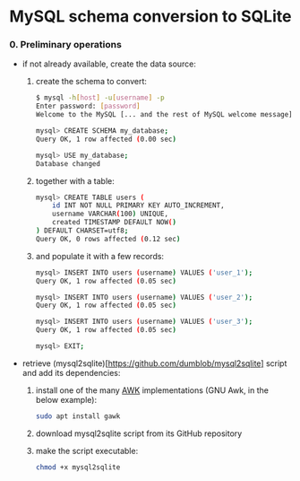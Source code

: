 # MySQL schema conversion to SQLite

### 0. Preliminary operations

* if not already available, create the data source:

    1. create the schema to convert:

        ```bash
        $ mysql -h[host] -u[username] -p
        Enter password: [password]
        Welcome to the MySQL [... and the rest of MySQL welcome message]
        
        mysql> CREATE SCHEMA my_database;
        Query OK, 1 row affected (0.00 sec)
        
        mysql> USE my_database;
        Database changed
        ```

    1. together with a table:

        ```bash
        mysql> CREATE TABLE users (
            id INT NOT NULL PRIMARY KEY AUTO_INCREMENT,
            username VARCHAR(100) UNIQUE,
            created TIMESTAMP DEFAULT NOW()
        ) DEFAULT CHARSET=utf8;
        Query OK, 0 rows affected (0.12 sec)
        ```

    1. and populate it with a few records:

        ```bash
        mysql> INSERT INTO users (username) VALUES ('user_1');
        Query OK, 1 row affected (0.05 sec)
        
        mysql> INSERT INTO users (username) VALUES ('user_2');
        Query OK, 1 row affected (0.05 sec)
        
        mysql> INSERT INTO users (username) VALUES ('user_3');
        Query OK, 1 row affected (0.05 sec)
        ```

        ```bash
        mysql> EXIT;
        ```

* retrieve (mysql2sqlite)[https://github.com/dumblob/mysql2sqlite] script and add its dependencies:

    1. install one of the many [AWK](https://en.m.wikipedia.org/wiki/AWK) implementations (GNU Awk, in the below example):

        ```bash
        sudo apt install gawk
        ```

    1. download mysql2sqlite script from its GitHub repository

    1. make the script executable:

        ```bash
        chmod +x mysql2sqlite
        ```